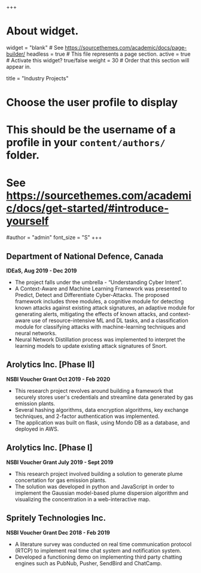 +++

# About widget.
widget = "blank"  # See https://sourcethemes.com/academic/docs/page-builder/
headless = true  # This file represents a page section.
active = true  # Activate this widget? true/false
weight = 30  # Order that this section will appear in.

title = "Industry Projects"

# Choose the user profile to display
# This should be the username of a profile in your `content/authors/` folder.
# See https://sourcethemes.com/academic/docs/get-started/#introduce-yourself
#author = "admin"
font_size = "S"
+++

## Department of National Defence, Canada
**IDEaS, Aug 2019 - Dec 2019**
- The project falls under the umbrella - “Understanding Cyber Intent”. 
- A Context-Aware and Machine Learning Framework was presented to Predict, Detect and Differentiate Cyber-Attacks. The proposed framework   includes three modules, a cognitive module for detecting known attacks against existing attack signatures, an adaptive module for generating alerts, mitigating the effects of known attacks, and context-aware use of resource-intensive ML and DL tasks, and a classification module for classifying attacks with machine-learning techniques and neural networks.
- Neural Network Distillation process was implemented to interpret the learning models to update existing attack signatures of Snort.

## Arolytics Inc. [Phase II]
**NSBI Voucher Grant Oct 2019 - Feb 2020**
- This research project revolves around building a framework that securely stores user's credentials and streamline data generated by gas emission plants.
- Several hashing algorithms, data encryption algorithms, key exchange techniques, and 2-factor authentication was implemented.
- The application was built on flask, using Mondo DB as a database, and deployed in AWS.

## Arolytics Inc. [Phase I]
**NSBI Voucher Grant July 2019 - Sept 2019**
- This research project involved building a solution to generate plume concertation for gas emission plants.
- The solution was developed in python and JavaScript in order to implement the Gaussian model-based plume dispersion algorithm and visualizing the concentration in a web-interactive map.

## Spritely Technologies Inc.
**NSBI Voucher Grant Dec 2018 - Feb 2019**
- A literature survey was conducted on real time communication protocol (RTCP) to implement real time chat system and notification system.
- Developed a functioning demo on implementing third party chatting engines such as PubNub, Pusher, SendBird and ChatCamp.
